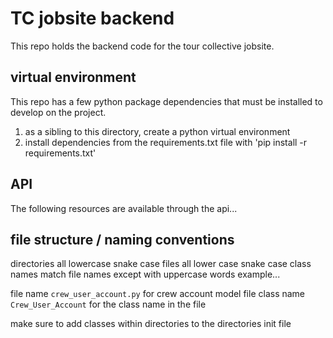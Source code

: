 # TC jobsite backend
This repo holds the backend code for the tour collective jobsite.

## virtual environment
This repo has a few python package dependencies that must be installed to develop on the project.

1. as a sibling to this directory, create a python virtual environment
1. install dependencies from the requirements.txt file with 'pip install -r requirements.txt'

## API
The following resources are available through the api...


## file structure / naming conventions

directories all lowercase snake case
files all lower case snake case
class names match file names except with uppercase words
example...

file name `crew_user_account.py` for crew account model file
class name `Crew_User_Account` for the class name in the file

make sure to add classes within directories to the directories init file

